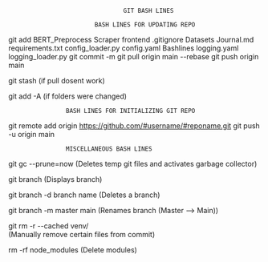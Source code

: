                                     GIT BASH LINES

                            BASH LINES FOR UPDATING REPO
                    
git add BERT_Preprocess Scraper frontend .gitignore Datasets  Journal.md requirements.txt config_loader.py config.yaml Bashlines  logging.yaml logging_loader.py 
git commit -m
git pull origin main --rebase 
git push origin main

git stash 
        (if pull dosent work)

git add -A 
        (if folders were changed)

                    BASH LINES FOR INITIALIZING GIT REPO


git remote add origin https://github.com/#username/#reponame.git
git push -u origin main

                    MISCELLANEOUS BASH LINES

git gc --prune=now 
                        (Deletes temp git files and activates garbage collector)

git branch 
                        (Displays branch)

git branch -d branch name 
                        (Deletes a branch)

git branch -m master main 
                        (Renames branch  (Master --> Main))

git rm -r --cached venv/   
                        (Manually remove certain files from commit)

rm -rf node_modules 
                        (Delete modules)






